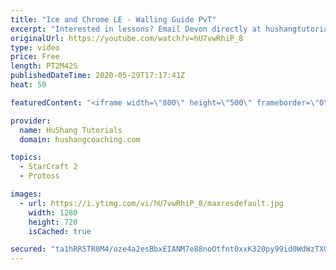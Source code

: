 ```yaml
---
title: "Ice and Chrome LE - Walling Guide PvT"
excerpt: "Interested in lessons? Email Devon directly at hushangtutorials@outlook.com ------------------------------------------------------------------------------------------------------- Want to support HuShang Tutorials directly? Patreon is a website where you can contribute a monthly donation that will help"
originalUrl: https://youtube.com/watch?v=hU7vwRhiP_8
type: video
price: Free
length: PT2M42S
publishedDateTime: 2020-05-29T17:17:41Z
heat: 50

featuredContent: "<iframe width=\"800\" height=\"500\" frameborder=\"0\" src=\"https://www.youtube.com/embed/hU7vwRhiP_8\" allow=\"accelerometer; autoplay; encrypted-media; gyroscope; picture-in-picture\" allowfullscreen></iframe>"

provider:
  name: HuShang Tutorials
  domain: hushangcoaching.com

topics:
  - StarCraft 2
  - Protoss

images:
  - url: https://i.ytimg.com/vi/hU7vwRhiP_8/maxresdefault.jpg
    width: 1280
    height: 720
    isCached: true

secured: "ta1hRR5TR0M4/oze4a2esBbxEIANM7e88noOtfnt0xxK320py99id0WdWzTXUnkqF9d2tnEjByXyYX12GQaaa80OIwc7Z4yme0IFA0sfrTgZAJtPn4qMCDiNX5HVWKp8dEtwA68m05uVFvWnoiPab/RsRkAO7bN8HjfCZStnGMZoOP8m3sMyrTPabRJP8zj0Ue+ggc/xJ1ar0ffLQHSgD6mWuvQkNupJ1EuF5aFhLlYA5LWAQVbv7n3Gyp6KNT+VKfIw7LywqSOp67+pFrBNCC2yphpwYzbkqAynGQl2FyaUhtftZQrFdJ1B7EQUgLA+kKqzf9clqGYLSEjZPzTGPKYX6sysELTioRkxwCgBQljyRZYScI+cDo5iMD09AzbcctqGnG64eVFTyjHjUm36qg0FktwTGDtKwCz0qtlJ6Cg=;viUHxmwcX60700xNmutBSg=="
---
```


